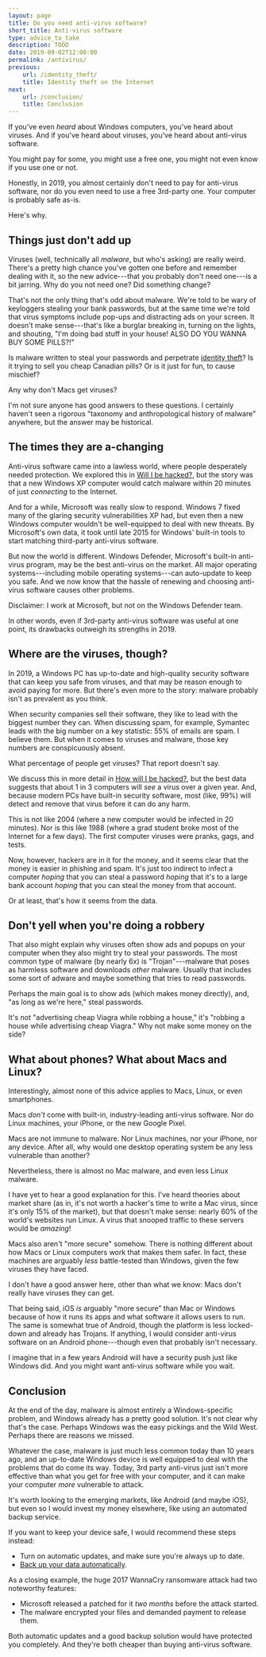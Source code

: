 ```yaml
---
layout: page
title: Do you need anti-virus software?
short_title: Anti-virus software
type: advice_to_take
description: TODO
date: 2019-09-02T12:00:00
permalink: /antivirus/
previous:
    url: /identity_theft/
    title: Identity theft on the Internet
next:
    url: /conclusion/
    title: Conclusion
---
```


If you've even *heard* about Windows computers, you've heard about viruses. And if you've heard about viruses, you've heard about anti-virus software.

You might pay for some, you might use a free one, you might not even know if you use one or not<!-- Top Windows Defender expert: These are the threats security hasn't yet solved (most people use Defender); Why Windows Defender Antivirus is the most deployed in the enterprise; usage confusion in 2010 NCSA / Norton by Symantec Online Safety Study -->.

Honestly, in 2019, you almost certainly don't need to pay for anti-virus software, nor do you even need to use a free 3rd-party one. Your computer is probably safe as-is.

Here's why.

## Things just don't add up

Viruses (well,  technically all *malware*, but who's asking) are really weird. There's a pretty high chance you've gotten one before and remember dealing with it, so the new advice---that you probably don't need one---is a bit jarring. Why do you not need one? Did something change?

That's not the only thing that's odd about malware. We're told to be wary of keyloggers stealing your bank passwords, but at the same time we're told that virus symptoms include pop-ups and distracting ads on your screen. It doesn't make sense---that's like a burglar breaking in, turning on the lights, and shouting, "I'm doing bad stuff in your house! ALSO DO YOU WANNA BUY SOME PILLS?!"

Is malware written to steal your passwords and perpetrate [identity theft](/identity_theft/)? Is it trying to sell you cheap Canadian pills? Or is it just for fun, to cause mischief<!-- Folk models -->?

<!-- graphic idea: skull & crossbones laughing, or super spy -->

Any why don't Macs get viruses?

I'm not sure anyone has good answers to these questions. I certainly haven't seen a rigorous "taxonomy and anthropological history of malware" anywhere, but the answer may be historical.

## The times they are a-changing

Anti-virus software came into a lawless world, where people desperately needed protection. We explored this in [Will I be hacked?](/hackers/), but the story was that a new Windows XP computer would catch malware within 20 minutes of just *connecting* to the Internet.

And for a while, Microsoft was really slow to respond. Windows 7 fixed many of the glaring security vulnerabilities XP had, but even then a new Windows computer wouldn't be well-equipped to deal with new threats. By Microsoft's own data<!-- Why Windows Defender Antivirus is the most deployed in the enterprise -->, it took until late 2015 for Windows' built-in tools to start matching third-party anti-virus software.

But now the world is different. Windows Defender, Microsoft's built-in anti-virus program, may be the best anti-virus on the market. All major operating systems---including mobile operating systems---can auto-update to keep you safe. And we now know that the hassle of renewing and choosing anti-virus software causes other problems<!-- MSIR 17; other sources about security holes -->.

<aside class="sidenote">
Disclaimer: I work at Microsoft, but not on the Windows Defender team.
</aside>

In other words, even if 3rd-party anti-virus software was useful at one point, its drawbacks outweigh its strengths in 2019.

## Where are the viruses, though?

In 2019, a Windows PC has up-to-date<!-- MSIR 22: 73% of computers protected; MSIR 19: ~3/4 always protected; MSIR 17 includes notes about expired trials --> and high-quality security software that can keep you safe from viruses, and that may be reason enough to avoid paying for more. But there's even more to the story: malware probably isn't as prevalent as you think.

When security companies sell their software, they like to lead with the biggest number they can. When discussing spam, for example, Symantec leads with the big number on a key statistic: 55% of emails are spam<!-- 2019 Internet Security Threat Report -->. I believe them. But when it comes to viruses and malware, those key numbers are conspicuously absent.

What percentage of people get viruses? That report doesn't say.

We discuss this in more detail in [How will I be hacked?](/how_hacked/), but the best data suggests that about 1 in 3 computers will *see* a virus over a given year. And, because modern PCs have built-in security software, most (like, 99%) will detect and remove that virus before it can do any harm.

This is not like 2004 (where a new computer would be infected in 20 minutes). Nor is this like 1988 (where a grad student broke most of the Internet for a few days<!-- Morris worm-->). The first computer viruses were pranks, gags, and tests<!-- wikipedia computer viruses; elk cloner; creeper-->.

Now, however, hackers are in it for the money, and it seems clear that the money is easier in phishing and spam. It's just too indirect to infect a computer *hoping* that you can steal a password *hoping* that it's to a large bank account *hoping* that you can steal the money from that account.

Or at least, that's how it seems from the data.

## Don't yell when you're doing a robbery

That also might explain why viruses often show ads and popups on your computer when they also might try to steal your passwords. The most common type of malware (by nearly 6x<!-- MSIR 22 -->) is "Trojan"---malware that poses as harmless software and downloads *other* malware. Usually that includes some sort of adware<!-- based off Xadupi --> and maybe something that tries to read passwords.

Perhaps the main goal is to show ads (which makes money directly), and, "as long as we're here," steal passwords.

It's not "advertising cheap Viagra while robbing a house," it's "robbing a house while advertising cheap Viagra." Why not make some money on the side?

## What about phones? What about Macs and Linux?

Interestingly, almost none of this advice applies to Macs, Linux, or even smartphones.

Macs *don't* come with built-in, industry-leading anti-virus software. Nor do Linux machines, your iPhone, or the new Google Pixel.

Macs are not immune to malware<!-- TODO cite -->. Nor Linux machines<!-- TODO cite -->, nor your iPhone<!-- TODO cite -->, nor any device<!-- TODO cite -->. After all, why would one desktop operating system be any less vulnerable than another?

Nevertheless, there is almost no Mac malware<!-- TODO cite -->, and even less Linux malware<!-- TODO cite -->.

I have yet to hear a good explanation for this. I've heard theories about market share (as in, it's not worth a hacker's time to write a Mac virus, since it's only 15% of the market<!-- statcounter -->), but that doesn't make sense: nearly 60% of the world's websites run Linux<!-- wiki: linux adoption -->. A virus that snooped traffic to these servers would be *amazing*!

Macs also aren't "more secure" somehow. There is nothing different about how Macs or Linux computers work that makes them safer. In fact, these machines are arguably *less* battle-tested than Windows, given the few viruses they have faced<!-- citation needed -->.

I don't have a good answer here, other than what we know: Macs don't really have viruses they can get<!-- TODO cite -->.

That being said, iOS *is* arguably "more secure" than Mac or Windows because of how it runs its apps and what software it allows users to run<!-- Citation: how much money the government pays for unlocks -->. The same is somewhat true of Android, though the platform is less locked-down and already has Trojans<!-- citation needed -->. If anything, I would consider anti-virus software on an Android phone---though even that probably isn't necessary.

I imagine that in a few years Android will have a security push just like Windows did. And you might want anti-virus software while you wait.

## Conclusion

At the end of the day, malware is almost entirely a Windows-specific problem, and Windows already has a pretty good solution. It's not clear why that's the case. Perhaps Windows was the easy pickings and the Wild West. Perhaps there are reasons we missed.

Whatever the case, malware is just much less common today than 10 years ago, and an up-to-date Windows device is well equipped to deal with the problems that do come its way. Today, 3rd party anti-virus just isn't more effective than what you get for free with your computer, and it can make your computer *more* vulnerable to attack<!-- https://googleprojectzero.blogspot.com/2016/06/how-to-compromise-enterprise-endpoint.html via https://fortune.com/2016/06/29/symantec-norton-vulnerability/ -->.

It's worth looking to the emerging markets, like Android (and maybe iOS), but even so I would invest my money elsewhere, like using an automated backup service. 

If you want to keep your device safe, I would recommend these steps instead:

* Turn on automatic updates, and make sure you're always up to date.
* [Back up your data automatically](/backups/).

As a closing example, the huge 2017 WannaCry ransomware attack<!-- wiki wannacry --> had two noteworthy features:

* Microsoft released a patched for it *two months* before the attack started.
* The malware encrypted your files and demanded payment to release them.

Both automatic updates and a good backup solution would have protected you completely. And they're both cheaper than buying anti-virus software.